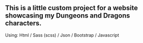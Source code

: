 This is a little custom project for a website showcasing my Dungeons and Dragons characters.
-------------------
Using:
Html / Sass (scss) / Json / Bootstrap / Javascript
